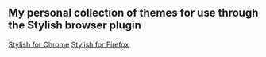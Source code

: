 ## My personal collection of themes for use through the Stylish browser plugin

[Stylish for Chrome](https://chrome.google.com/webstore/detail/stylish/fjnbnpbmkenffdnngjfgmeleoegfcffe?hl=en)
[Stylish for Firefox](https://addons.mozilla.org/en-US/firefox/addon/stylish/)
